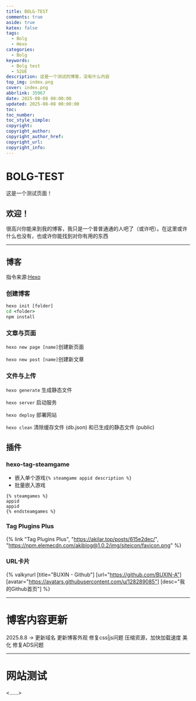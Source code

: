 ```yaml
---
title: BOLG-TEST
comments: true
aside: true
katex: false
tags:
  - Bolg
  - Hexo
categories:
  - Bolg
keywords:
  - Bolg test
  - 52UE
description: 这是一个测试的博客，没有什么内容
top_img: index.png
cover: index.png
abbrlink: 35967
date: 2025-08-08 00:00:00
updated: 2025-08-08 00:00:00
toc:
toc_number:
toc_style_simple:
copyright:
copyright_author:
copyright_author_href:
copyright_url:
copyright_info:
---
```

# BOLG-TEST
这是一个测试页面！
## 欢迎！
很高兴你能来到我的博客，我只是一个普普通通的人吧了（或许吧）。在这里或许什么也没有，也或许你能找到对你有用的东西
***
## 博客
指令来源:[Hexo](https://hexo.io/zh-cn/docs/commands)
### 创建博客

```cmd
hexo init [folder]
cd <folder>
npm install
```
### 文章与页面
`hexo new page [name]`创建新页面

`hexo new post [name]`创建新文章
### 文件与上传
`hexo generate` 生成静态文件

`hexo server` 启动服务

`hexo deploy` 部署网站

`hexo clean` 清除缓存文件 (db.json) 和已生成的静态文件 (public)
## 插件
### hexo-tag-steamgame
- 嵌入单个游戏`{% steamgame appid description %}`
- 批量嵌入游戏
```
{% steamgames %}
appid
appid
{% endsteamgames %}
```
### Tag Plugins Plus
{% link "Tag Plugins Plus", "https://akilar.top/posts/615e2dec/", "https://npm.elemecdn.com/akiblog@1.0.2/img/siteicon/favicon.png" %}
### URL卡片
{% valkyrurl
[title="BUXIN - Github"]
[url="https://github.com/BUXIN-A"]
[avatar="https://avatars.githubusercontent.com/u/128289085"]
[desc="我的Github首页"]
%}
***
# 博客内容更新
2025.8.8 -> 
  更新域名
  更新博客外观
  修复css|js问题
  压缩资源，加快加载速度
  美化
  修复ADS问题
***
# 网站测试
<......>
